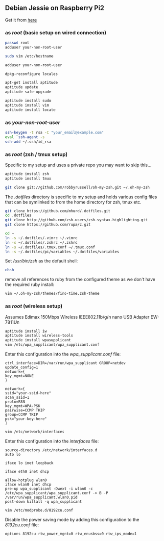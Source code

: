 ## Debian Jessie on Raspberry Pi2

Get it from [here](https://www.collabora.com/about-us/blog/2015/02/03/debian-jessie-on-raspberry-pi-2/)

### as _root_ (basic setup on wired connection)

```bash
passwd root
adduser your-non-root-user
```

```bash
sudo vim /etc/hostname
```

```bash
adduser your-non-root-user
```

```bash
dpkg-reconfigure locales
```

```bash
apt-get install aptitude
aptitude update
aptitude safe-upgrade
```

```bash
aptitude install sudo
aptitude install vim
aptitude install locate
```
### as _your-non-root-user_

```bash
ssh-keygen -t rsa -C "your_email@example.com"
eval `ssh-agent -s
ssh-add ~/.ssh/id_rsa
```

### as _root_ (zsh / tmux setup)

Specific to my setup and uses a private repo you may want to skip this...

```bash
aptitude install zsh
aptitude install tmux
```

```bash
git clone git://github.com/robbyrussell/oh-my-zsh.git ~/.oh-my-zsh
```

The _.dotfiles_ directory is specific to my setup and holds various config files
that can be symlinked to from the home directory for zsh, tmux etc.

```bash
git clone https://github.com/mhurd/.dotfiles.git
cd .dotfiles
git clone http://github.com/zsh-users/zsh-syntax-highlighting.git
git clone https://github.com/rupa/z.git
```

```bash
cd ~
ln -s ~/.dotfiles/.vimrc ~/.vimrc
ln -s ~/.dotfiles/.zshrc ~/.zshrc
ln -s ~/.dotfiles/.tmux.conf ~/.tmux.conf
ln -s ~/.dotfiles/pi/variables ~/.dotfiles/variables
```
Set */usr/bin/zsh* as the default shell:
```bash
chsh
```

remove all references to ruby from the configured theme as we don't have the required ruby install:

```bash
vim ~/.oh-my-zsh/themes/fino-time.zsh-theme
```

### as _root_ (wireless setup)

Assumes Edimax 150Mbps Wireless IEEE802.11b/g/n nano USB Adapter
EW-7811Un

```bash
aptitude install iw
aptitude install wireless-tools
aptitude install wpasupplicant
vim /etc/wpa_supplicant/wpa_supplicant.conf
```
Enter this configuration into the _wpa_supplicant.conf_ file:
```
ctrl_interface=DIR=/var/run/wpa_supplicant GROUP=netdev
update_config=1
network={
key_mgmt=NONE
}

network={
ssid="your-ssid-here"
scan_ssid=1
proto=RSN
key_mgmt=WPA-PSK
pairwise=CCMP TKIP
group=CCMP TKIP
psk="your-key-here"
}
```

```bash
vim /etc/network/interfaces
```
Enter this configuration into the _interfaces_ file:
```
source-directory /etc/network/interfaces.d
auto lo
 
iface lo inet loopback

iface eth0 inet dhcp
 
allow-hotplug wlan0
iface wlan0 inet dhcp
pre-up wpa_supplicant -Dwext -i wlan0 -c /etc/wpa_supplicant/wpa_supplicant.conf -> B -P /var/run/wpa_supplicant.wlan0.pid
post-down killall -q wpa_supplicant
```

```bash
vim /etc/modprobe.d/8192cu.conf
```
Disable the power saving mode by adding this configuration to the _8192cu.conf_ file:
```
options 8192cu rtw_power_mgnt=0 rtw_enusbss=0 rtw_ips_mode=1
```
